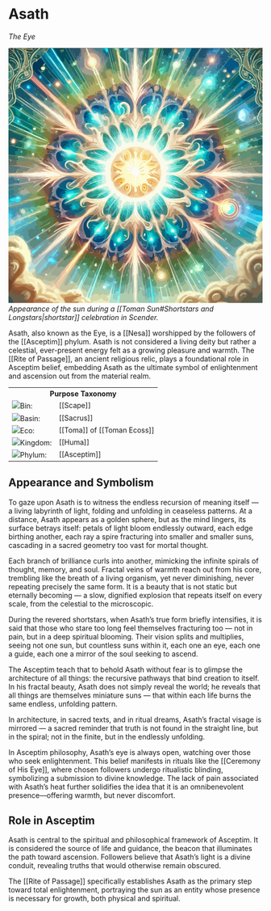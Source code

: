 <!-- wiki-header-section:start -->
# Asath
_The Eye_

<img src="wiki_images/Asath (Fractal).png"><i>Appearance of the sun during a [[Toman Sun#Shortstars and Longstars|shortstar]] celebration in Scender.</i></img>

Asath, also known as the Eye, is a [[Nesa]] worshipped by the followers of the [[Asceptim]] phylum. Asath is not considered a living deity but rather a celestial, ever-present energy felt as a growing pleasure and warmth. The [[Rite of Passage]], an ancient religious relic, plays a foundational role in Asceptim belief, embedding Asath as the ultimate symbol of enlightenment and ascension out from the material realm.
<!-- wiki-header-section:end -->

<!-- taxonomy-table-section:start -->
<div class="taxonomy-table">
  <table>
    <tr>
      <th colspan="3">Purpose Taxonomy</th>
    </tr>
    <tr>
      <td class="taxon-label"><img src="svg/bin.svg" class="taxon-icon">Bin:</td>
      <td class="taxon-content" colspan="2">[[Scape]]</td>
    </tr>
    <tr>
      <td class="taxon-label"><img src="svg/basin.svg" class="taxon-icon">Basin:</td>
      <td class="taxon-content" colspan="2">[[Sacrus]]</td>
    </tr>
    <tr>
      <td class="taxon-label"><img src="svg/eco.svg" class="taxon-icon">Eco:</td>
      <td class="taxon-content" colspan="2">[[Toma]] of [[Toman Ecoss]]</td>
    </tr>
    <tr>
      <td class="taxon-label"><img src="svg/kingdom.svg" class="taxon-icon">Kingdom:</td>
      <td class="taxon-content" colspan="2">[[Huma]]</td>
    </tr>
    <tr>
      <td class="taxon-label"><img src="svg/phylum.svg" class="taxon-icon">Phylum:</td>
      <td class="taxon-content" colspan="2">[[Asceptim]]</td>
    </tr>
  </table>
</div>
<!-- taxonomy-table-section:end -->

## Appearance and Symbolism

To gaze upon Asath is to witness the endless recursion of meaning itself — a living labyrinth of light, folding and unfolding in ceaseless patterns. At a distance, Asath appears as a golden sphere, but as the mind lingers, its surface betrays itself: petals of light bloom endlessly outward, each edge birthing another, each ray a spire fracturing into smaller and smaller suns, cascading in a sacred geometry too vast for mortal thought.

Each branch of brilliance curls into another, mimicking the infinite spirals of thought, memory, and soul. Fractal veins of warmth reach out from his core, trembling like the breath of a living organism, yet never diminishing, never repeating precisely the same form. It is a beauty that is not static but eternally becoming — a slow, dignified explosion that repeats itself on every scale, from the celestial to the microscopic.

During the revered shortstars, when Asath’s true form briefly intensifies, it is said that those who stare too long feel themselves fracturing too — not in pain, but in a deep spiritual blooming. Their vision splits and multiplies, seeing not one sun, but countless suns within it, each one an eye, each one a guide, each one a mirror of the soul seeking to ascend.

The Asceptim teach that to behold Asath without fear is to glimpse the architecture of all things: the recursive pathways that bind creation to itself. In his fractal beauty, Asath does not simply reveal the world; he reveals that all things are themselves miniature suns — that within each life burns the same endless, unfolding pattern.

In architecture, in sacred texts, and in ritual dreams, Asath’s fractal visage is mirrored — a sacred reminder that truth is not found in the straight line, but in the spiral; not in the finite, but in the endlessly unfolding.

In Asceptim philosophy, Asath’s eye is always open, watching over those who seek enlightenment. This belief manifests in rituals like the [[Ceremony of His Eye]], where chosen followers undergo ritualistic blinding, symbolizing a submission to divine knowledge. The lack of pain associated with Asath’s heat further solidifies the idea that it is an omnibenevolent presence—offering warmth, but never discomfort.

## Role in Asceptim

Asath is central to the spiritual and philosophical framework of Asceptim. It is considered the source of life and guidance, the beacon that illuminates the path toward ascension. Followers believe that Asath’s light is a divine conduit, revealing truths that would otherwise remain obscured.

The [[Rite of Passage]] specifically establishes Asath as the primary step toward total enlightenment, portraying the sun as an entity whose presence is necessary for growth, both physical and spiritual.

<!-- not-for-live-publishing:start -->
<!--
Asath is a false Nesa, a "fake god" whose power is only manifested through the belief in his existence. The true god harvesting Sol Unita's belief is Voyimus, who will begin to have a parasitic relationship with them as Ophelia Necesse moves closer to Nascension.

In the future, Ophelia Necesse will ascend into a state of Nesahood (godhood) and take the fealty of the sun. This process is detailed in the [[Sciba Mythos]].
-->
<!-- not-for-live-publishing:end -->

